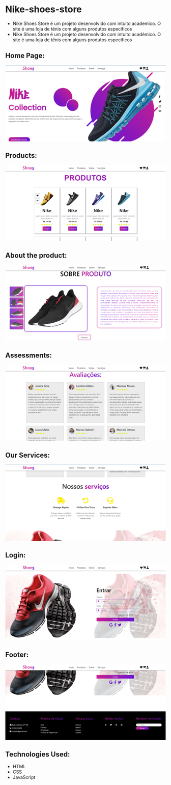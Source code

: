 # Nike-shoes-store

<ul>
    <li>Nike Shoes Store é um projeto desenvolvido com intuito academico. O site é uma loja de tênis com alguns produtos especificos</li>
    <li>Nike Shoes Store é um projeto desenvolvido com intuito acadêmico. O site é uma loja de tênis com alguns produtos específicos</li>
</ul>

## Home Page:
![home page](https://github.com/ViniciusV4/Nike-shoes-store/blob/main/projeto-02-nike-shoes-OK/img/img-full-project/home.png?raw=true)

## Products:
![products](https://github.com/ViniciusV4/Nike-shoes-store/blob/main/projeto-02-nike-shoes-OK/img/img-full-project/items.png?raw=true)

## About the product:
![about the product](https://github.com/ViniciusV4/Nike-shoes-store/blob/main/projeto-02-nike-shoes-OK/img/img-full-project/about.png?raw=true)

## Assessments:
![assessments](https://github.com/ViniciusV4/Nike-shoes-store/blob/main/projeto-02-nike-shoes-OK/img/img-full-project/assessment.png?raw=true)

## Our Services:
![Our Services](https://github.com/ViniciusV4/Nike-shoes-store/blob/main/projeto-02-nike-shoes-OK/img/img-full-project/our-work.png?raw=true)

## Login:
![login](https://github.com/ViniciusV4/Nike-shoes-store/blob/main/projeto-02-nike-shoes-OK/img/img-full-project/login.png?raw=true)

## Footer:
![footer](https://github.com/ViniciusV4/Nike-shoes-store/blob/main/projeto-02-nike-shoes-OK/img/img-full-project/footer.png?raw=true)

## Technologies Used:

* HTML
* CSS
* JavaScript
